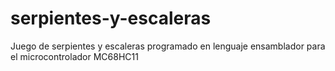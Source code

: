 # serpientes-y-escaleras
Juego de serpientes y escaleras programado en lenguaje ensamblador para el microcontrolador MC68HC11
